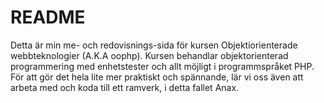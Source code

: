README
======

Detta är min me- och redovisnings-sida för kursen Objektiorienterade webbteknologier (A.K.A oophp).
Kursen behandlar objektorienterad programmering med enhetstester och allt möjligt i programmspråket PHP.
För att gör det hela lite mer praktiskt och spännande, lär vi oss även att arbeta med och koda till ett ramverk, i detta fallet Anax.
